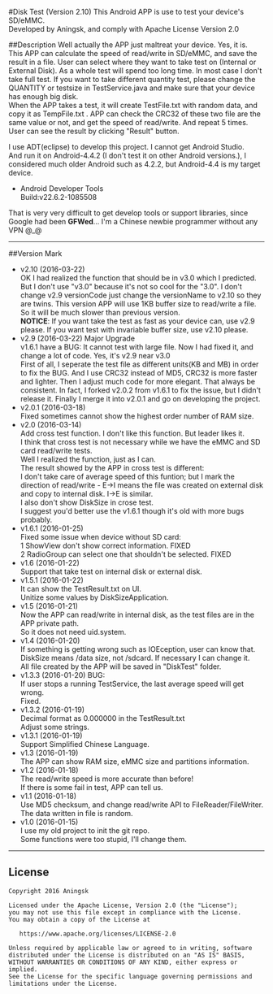 #Disk Test (Version 2.10) 
This Android APP is use to test your device's SD/eMMC.   
Developed by Aningsk, and comply with Apache License Version 2.0

##Description
Well actually the APP just maltreat your device. Yes, it is.  
This APP can calculate the speed of read/write in SD/eMMC, and save the result in a file.
User can select where they want to take test on (Internal or External Disk).
As a whole test will spend too long time. In most case I don't take full test.
If you want to take different quantity test, please change the QUANTITY or testsize in TestService.java 
and make sure that your device has enough big disk.   
When the APP takes a test, it will create TestFile.txt with random data, and copy it as 
TempFile.txt . APP can check the CRC32 of these two file are the same value or not, and get the 
speed of read/write. And repeat 5 times. User can see the result by clicking "Result" button.

I use ADT(eclipse) to develop this project. I cannot get Android Studio.  
And run it on Android-4.4.2 (I don't test it on other Android versions.), 
I considered much older Android such as 4.2.2, but Android-4.4 is my target device.

* Android Developer Tools  
    Build:v22.6.2-1085508  

That is very very difficult to get develop tools or support libraries, since Google had been **GFWed**... 
I'm a Chinese newbie programmer without any VPN @\_@

***
##Version Mark 
* v2.10 (2016-03-22)  
    OK I had realized the function that should be in v3.0 which I predicted. But I don't use "v3.0" 
    because it's not so cool for the "3.0". I don't change v2.9 versionCode just change the versionName 
    to v2.10 so they are twins. 
    This version APP will use 1KB buffer size to read/write a file. So it will be much slower than 
    previous version.  
    **NOTICE**: If you want take the test as fast as your device can, use v2.9 please. If you want test 
    with invariable buffer size, use v2.10 please.  
* v2.9 (2016-03-22) Major Upgrade   
    v1.6.1 have a BUG: It cannot test with large file. Now I had fixed it, and change a lot of code. 
    Yes, it's v2.9 near v3.0  
    First of all, I seperate the test file as different units(KB and MB) in order to fix the BUG. 
    And I use CRC32 instead of MD5, CRC32 is more faster and lighter. Then I adjust much code for more 
    elegant. That always be consistent.
    In fact, I forked v2.0.2 from v1.6.1 to fix the issue, but I didn't release it. Finally I merge it 
    into v2.0.1 and go on developing the project.  
* v2.0.1 (2016-03-18)   
    Fixed sometimes cannot show the highest order number of RAM size.  
* v2.0 (2016-03-14)  
    Add cross test function. I don't like this function. But leader likes it.   
    I think that cross test is not necessary while we have the eMMC and SD card 
    read/write tests.  
    Well I realized the function, just as I can.  
    The result showed by the APP in cross test is different:  
    I don't take care of average speed of this funtion; but I mark the direction 
    of read/write - E->I means the file was created on external disk and copy to 
    internal disk. I->E is similar.  
    I also don't show DiskSize in crose test.  
    I suggest you'd better use the v1.6.1 though it's old with more bugs probably.  
* v1.6.1 (2016-01-25)   
    Fixed some issue when device without SD card:   
    1 ShowView don't show correct information. FIXED   
    2 RadioGroup can select one that shouldn't be selected. FIXED  
* v1.6 (2016-01-22)   
    Support that take test on internal disk or external disk.
* v1.5.1 (2016-01-22)   
    It can show the TestResult.txt on UI.   
    Unitize some values by DiskSizeApplication.
* v1.5 (2016-01-21)   
    Now the APP can read/write in internal disk, as the test files are in the APP private path.  
    So it does not need uid.system. 
* v1.4 (2016-01-20)   
    If something is getting wrong such as IOEception, user can know that.   
    DiskSize means /data size, not /sdcard. If necessary I can change it.   
    All file created by the APP will be saved in "DiskTest" folder.
* v1.3.3 (2016-01-20)
    BUG:   
    If user stops a running TestService, the last average speed will get wrong.   
    Fixed.
* v1.3.2 (2016-01-19)   
    Decimal format as 0.000000 in the TestResult.txt   
    Adjust some strings.
* v1.3.1 (2016-01-19)   
    Support Simplified Chinese Language.  
* v1.3 (2016-01-19)   
    The APP can show RAM size, eMMC size and partitions information.
* v1.2 (2016-01-18)   
    The read/write speed is more accurate than before!  
    If there is some fail in test, APP can tell us.
* v1.1 (2016-01-18)   
    Use MD5 checksum, and change read/write API to FileReader/FileWriter.  
    The data written in file is random.
* v1.0 (2016-01-15)  
    I use my old project to init the git repo.  
    Some functions were too stupid, I'll change them.

***
## License

    Copyright 2016 Aningsk

    Licensed under the Apache License, Version 2.0 (the "License");
    you may not use this file except in compliance with the License.
    You may obtain a copy of the License at

       https://www.apache.org/licenses/LICENSE-2.0

    Unless required by applicable law or agreed to in writing, software
    distributed under the License is distributed on an "AS IS" BASIS,
    WITHOUT WARRANTIES OR CONDITIONS OF ANY KIND, either express or implied.
    See the License for the specific language governing permissions and
    limitations under the License.
